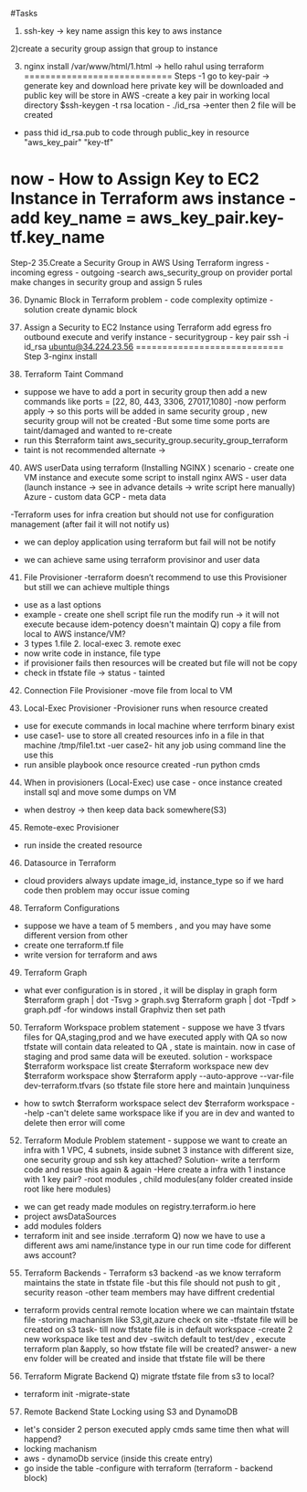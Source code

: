 
#Tasks

1) ssh-key -> key name
assign this key to aws instance

2)create a security group 
assign that group to instance 

3) nginx install 
/var/www/html/1.html -> hello rahul using terraform
============================
Steps -1 
go to key-pair -> generate key and download 
here private key will be downloaded and public key will be store in AWS
-create a key pair in working local directory
$ssh-keygen -t rsa 
location - ./id_rsa ->enter then 2 file will be created 
- pass thid id_rsa.pub to code through public_key in resource "aws_key_pair" "key-tf"

now - How to Assign Key to EC2 Instance in Terraform
aws instance - add  key_name      = aws_key_pair.key-tf.key_name
============================
Step-2 
35.Create a Security Group in AWS Using Terraform
ingress - incoming 
egress - outgoing 
-search aws_security_group on provider portal
make changes in security group and assign 5 rules 

36. Dynamic Block in Terraform
problem - code complexity
optimize - solution create dynamic block

37. Assign a Security to EC2 Instance using Terraform
add egress fro outbound 
execute and verify instance - securitygroup - key pair
ssh -i id_rsa ubuntu@34.224.23.56
============================
Step 3-nginx install 

39. Terraform Taint Command
- suppose we have to add a port in security group then add a new commands 
like ports         = [22, 80, 443, 3306, 27017,1080]
-now perform apply -> so this ports will be added in same security group , new security group will not be created 
-But some time some ports are taint/damaged and wanted to re-create 
- run this $terraform taint aws_security_group.security_group_terraform
- taint is not recommended alternate -> 

40. AWS userData using terraform (Installing NGINX )
scenario - create one VM instance and execute some script to install nginx 
AWS - user data (launch instance -> see in advance details -> write script here manually)
Azure - custom data
GCP - meta data

-Terraform uses for infra creation but should not use for configuration management (after fail it will not notify us)
- we can deploy application using terraform but fail will not be notify

- we can achieve same using terraform provisinor and user data 

41. File Provisioner
-terraform doesn’t recommend to use this Provisioner but still we can achieve multiple things 
- use as a last options
- example - create one shell script file run the modify run -> it will not execute because idem-potency doesn't maintain
Q) copy a file from local to AWS instance/VM?
- 3 types 1.file 2. local-exec 3. remote exec
- now write code in instance, file type 
- if provisioner fails then resources will be created but file will not be copy
- check in tfstate file -> status - tainted

42. Connection File Provisioner
-move file from local to VM

43. Local-Exec Provisioner
-Provisioner runs when resource created 
- use for execute commands in local machine where terrform binary exist 
- use case1- use to store all created resources info in a file in that machine /tmp/file1.txt
-uer case2- hit any job using command line the use this
- run ansible playbook once resource created 
-run python cmds

44. When in provisioners (Local-Exec)
use case - once instance created install sql and move some dumps on VM
- when destroy -> then keep data back somewhere(S3)

45. Remote-exec Provisioner
- run inside the created resource

46. Datasource in Terraform
- cloud providers always update image_id, instance_type so if we hard code then problem may occur
issue coming

48. Terraform Configurations
- suppose we have a team of 5 members , and you may have some different version from other
- create one terraform.tf file
- write version for terraform and aws

49. Terraform Graph
- what ever configuration is in stored , it will be display in graph form
$terraform graph | dot -Tsvg > graph.svg
$terraform graph | dot -Tpdf > graph.pdf
-for windows install Graphviz then set path

50. Terraform Workspace
problem statement - suppose we have 3 tfvars files for QA,staging,prod and we have executed apply with QA so
now tfstate will contain data releated to QA , state is maintain. now in case of staging and prod same data will be exeuted. 
solution - workspace
$terraform workspace list
create $terraform workspace new dev 
$terraform workspace show
$terraform apply --auto-approve --var-file dev-terraform.tfvars   (so tfstate file store here and maintain )unquiness 
- how to swtch 
$terraform workspace select dev
$terraform workspace --help
-can't delete same workspace like if you are in dev and wanted to delete then error will come


52. Terraform Module
Problem statement - suppose we want to create an infra with 1 VPC, 4 subnets, inside subnet 3 instance with different size, one security group and ssh key attached?
Solution- write a terrform code and resue this again & again
-Here create a infra with 1 instance with 1 key pair?
-root modules , child modules(any folder created inside root like here modules) 
- we can get ready made modules on registry.terraform.io
here
- project awsDataSources
- add modules folders
- terraform init and see inside .terraform
Q) now we have to use a different aws ami name/instance type in our run time code for different aws account?

55. Terraform Backends - Terraform s3 backend
-as we know terraform maintains the state in tfstate file
-but this file should not push to git , security reason
-other team members may have diffrent credential
- terraform provids central remote location where we can maintain tfstate file 
-storing machanism like S3,git,azure check on site
-tfstate file will be created on s3
task- till now tfstate file is in default workspace
-create 2 new workspace like test and dev
-switch default to test/dev , execute terraform plan &apply, so how tfstate file will be created?
answer- a new env folder will be created and inside that tfstate file will be there

56. Terraform Migrate Backend
Q) migrate tfstate file from s3 to local?
- terraform init -migrate-state

57. Remote Backend State Locking using S3 and DynamoDB
- let's consider 2 person executed apply cmds same time then what will happend?
- locking machanism 
- aws - dynamoDb service (inside this create entry)
- go inside the table 
-configure with terraform  (terraform - backend block)






